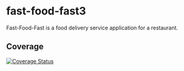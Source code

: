 # fast-food-fast3
Fast-Food-Fast is a food delivery service application for a restaurant.

## Coverage ##
[![Coverage Status](https://coveralls.io/repos/github/softwareengineering2019/fast-food-fast/badge.svg?branch=challenge3_api)](https://coveralls.io/github/softwareengineering2019/fast-food-fast?branch=challenge3_api)